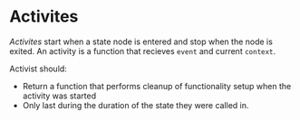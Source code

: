 # Activites

*Activites* start when a state node is entered and stop when the node is exited. An activity is a function that recieves ```event``` and current ```context```. 

Activist should:

- Return a function that performs cleanup of functionality setup when the activity was started
- Only last during the duration of the state they were called in. 